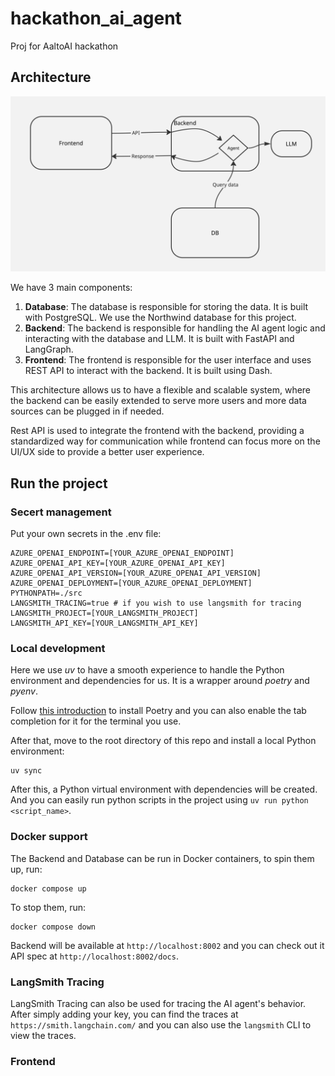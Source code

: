 # hackathon_ai_agent
Proj for AaltoAI hackathon


## Architecture

![Architecture](asset/architecture.jpg)

We have 3 main components:

1. **Database**: The database is responsible for storing the data. It is built with PostgreSQL. We use the Northwind database for this project.
2. **Backend**: The backend is responsible for handling the AI agent logic and interacting with the database and LLM. It is built with FastAPI and LangGraph.
3. **Frontend**: The frontend is responsible for the user interface and uses REST API to interact with the backend. It is built using Dash.

This architecture allows us to have a flexible and scalable system, where the backend can be easily extended to serve more users and more data sources can be plugged in if needed.

Rest API is used to integrate the frontend with the backend, providing a standardized way for communication while frontend can focus more on the UI/UX side to provide a better user experience.


## Run the project

### Secert management

Put your own secrets in the .env file:
```
AZURE_OPENAI_ENDPOINT=[YOUR_AZURE_OPENAI_ENDPOINT]
AZURE_OPENAI_API_KEY=[YOUR_AZURE_OPENAI_API_KEY]
AZURE_OPENAI_API_VERSION=[YOUR_AZURE_OPENAI_API_VERSION]
AZURE_OPENAI_DEPLOYMENT=[YOUR_AZURE_OPENAI_DEPLOYMENT]
PYTHONPATH=./src
LANGSMITH_TRACING=true # if you wish to use langsmith for tracing
LANGSMITH_PROJECT=[YOUR_LANGSMITH_PROJECT]
LANGSMITH_API_KEY=[YOUR_LANGSMITH_API_KEY]
```

### Local development

Here we use *uv* to have a smooth experience to handle the Python environment and dependencies for us. It is a wrapper around *poetry* and *pyenv*.

Follow [this introduction](https://docs.astral.sh/uv/getting-started/installation) to install Poetry and you can also enable the tab completion for it for the terminal you use.

After that, move to the root directory of this repo and install a local Python environment:
```shell
uv sync
```

After this, a Python virtual environment with dependencies will be created. And you can easily run python scripts in the project using `uv run python <script_name>`.

### Docker support

The Backend and Database can be run in Docker containers, to spin them up, run:
```
docker compose up
```

To stop them, run:
```
docker compose down
```

Backend will be available at `http://localhost:8002` and you can check out it API spec at `http://localhost:8002/docs`.

### LangSmith Tracing

LangSmith Tracing can also be used for tracing the AI agent's behavior. After simply adding your key, you can find the traces at `https://smith.langchain.com/` and you can also use the `langsmith` CLI to view the traces.

### Frontend
